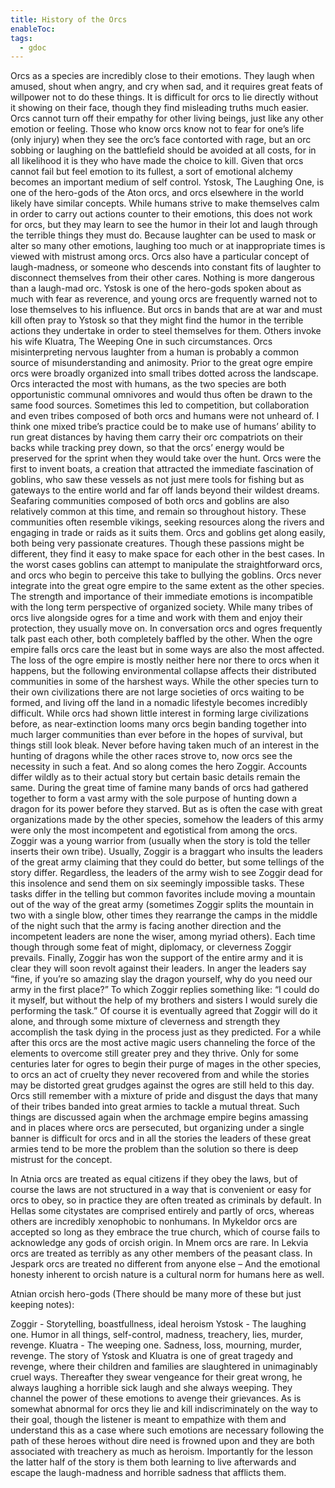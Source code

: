 ```yaml
---
title: History of the Orcs
enableToc: 
tags:
  - gdoc
---
```

Orcs as a species are incredibly close to their emotions. They laugh when amused, shout when angry, and cry when sad, and it requires great feats of willpower not to do these things. It is difficult for orcs to lie directly without it showing on their face, though they find misleading truths much easier. Orcs cannot turn off their empathy for other living beings, just like any other emotion or feeling. Those who know orcs know not to fear for one’s life (only injury) when they see the orc’s face contorted with rage, but an orc sobbing or laughing on the battlefield should be avoided at all costs, for in all likelihood it is they who have made the choice to kill. 
	Given that orcs cannot fail but feel emotion to its fullest, a sort of emotional alchemy becomes an important medium of self control. Ystosk, The Laughing One, is one of the hero-gods of the Aton orcs, and orcs elsewhere in the world likely have similar concepts. While humans strive to make themselves calm in order to carry out actions counter to their emotions, this does not work for orcs, but they may learn to see the humor in their lot and laugh through the terrible things they must do. Because laughter can be used to mask or alter so many other emotions, laughing too much or at inappropriate times is viewed with mistrust among orcs. Orcs also have a particular concept of laugh-madness, or someone who descends into constant fits of laughter to disconnect themselves from their other cares. Nothing is more dangerous than a laugh-mad orc. Ystosk is one of the hero-gods spoken about as much with fear as reverence, and young orcs are frequently warned not to lose themselves to his influence. But orcs in bands that are at war and must kill often pray to Ystosk so that they might find the humor in the terrible actions they undertake in order to steel themselves for them. Others invoke his wife Kluatra, The Weeping One in such circumstances. Orcs misinterpreting nervous laughter from a human is probably a common source of misunderstanding and animosity. 
Prior to the great ogre empire orcs were broadly organized into small tribes dotted across the landscape. Orcs interacted the most with humans, as the two species are both opportunistic communal omnivores and would thus often be drawn to the same food sources. Sometimes this led to competition, but collaboration and even tribes composed of both orcs and humans were not unheard of. I think one mixed tribe’s practice could be to make use of humans’ ability to run great distances by having them carry their orc compatriots on their backs while tracking prey down, so that the orcs’ energy would be preserved for the sprint when they would take over the hunt. 
Orcs were the first to invent boats, a creation that attracted the immediate fascination of goblins, who saw these vessels as not just mere tools for fishing but as gateways to the entire world and far off lands beyond their wildest dreams. Seafaring communities composed of both orcs and goblins are also relatively common at this time, and remain so throughout history. These communities often resemble vikings, seeking resources along the rivers and engaging in trade or raids as it suits them. Orcs and goblins get along easily, both being very passionate creatures. Though these passions might be different, they find it easy to make space for each other in the best cases. In the worst cases goblins can attempt to manipulate the straightforward orcs, and orcs who begin to perceive this take to bullying the goblins. 
Orcs never integrate into the great ogre empire to the same extent as the other species. The strength and importance of their immediate emotions is incompatible with the long term perspective of organized society. While many tribes of orcs live alongside ogres for a time and work with them and enjoy their protection, they usually move on. In conversation orcs and ogres frequently talk past each other, both completely baffled by the other. 
When the ogre empire falls orcs care the least but in some ways are also the most affected. The loss of the ogre empire is mostly neither here nor there to orcs when it happens, but the following environmental collapse affects their distributed communities in some of the harshest ways. While the other species turn to their own civilizations there are not large societies of orcs waiting to be formed, and living off the land in a nomadic lifestyle becomes incredibly difficult. While orcs had shown little interest in forming large civilizations before, as near-extinction looms many orcs begin banding together into much larger communities than ever before in the hopes of survival, but things still look bleak. Never before having taken much of an interest in the hunting of dragons while the other races strove to, now orcs see the necessity in such a feat.
And so along comes the hero Zoggir. Accounts differ wildly as to their actual story but certain basic details remain the same. During the great time of famine many bands of orcs had gathered together to form a vast army with the sole purpose of hunting down a dragon for its power before they starved. But as is often the case with great organizations made by the other species, somehow the leaders of this army were only the most incompetent and egotistical from among the orcs. Zoggir was a young warrior from (usually when the story is told the teller inserts their own tribe). Usually, Zoggir is a braggart who insults the leaders of the great army claiming that they could do better, but some tellings of the story differ. Regardless, the leaders of the army wish to see Zoggir dead for this insolence and send them on six seemingly impossible tasks. These tasks differ in the telling but common favorites include moving a mountain out of the way of the great army (sometimes Zoggir splits the mountain in two with a single blow, other times they rearrange the camps in the middle of the night such that the army is facing another direction and the incompetent leaders are none the wiser, among myriad others). Each time though through some feat of might, diplomacy, or cleverness Zoggir prevails. Finally, Zoggir has won the support of the entire army and it is clear they will soon revolt against their leaders. In anger the leaders say “fine, if you’re so amazing slay the dragon yourself, why do you need our army in the first place?” To which Zoggir replies something like: “I could do it myself, but without the help of my brothers and sisters I would surely die performing the task.” Of course it is eventually agreed that Zoggir will do it alone, and through some mixture of cleverness and strength they accomplish the task dying in the process just as they predicted.
For a while after this orcs are the most active magic users channeling the force of the elements to overcome still greater prey and they thrive. Only for some centuries later for ogres to begin their purge of mages in the other species, to orcs an act of cruelty they never recovered from and while the stories may be distorted great grudges against the ogres are still held to this day. 
Orcs still remember with a mixture of pride and disgust the days that many of their tribes banded into great armies to tackle a mutual threat. Such things are discussed again when the archmage empire begins amassing and in places where orcs are persecuted, but organizing under a single banner is difficult for orcs and in all the stories the leaders of these great armies tend to be more the problem than the solution so there is deep mistrust for the concept. 

In Atnia orcs are treated as equal citizens if they obey the laws, but of course the laws are not structured in a way that is convenient or easy for orcs to obey, so in practice they are often treated as criminals by default. In Hellas some citystates are comprised entirely and partly of orcs, whereas others are incredibly xenophobic to nonhumans. In Mykeldor orcs are accepted so long as they embrace the true church, which of course fails to acknowledge any gods of orcish origin. In Mnem orcs are rare. In Lekvia orcs are treated as terribly as any other members of the peasant class. In Jespark orcs are treated no different from anyone else – And the emotional honesty inherent to orcish nature is a cultural norm for humans here as well. 

Atnian orcish hero-gods (There should be many more of these but just keeping notes):

Zoggir - Storytelling, boastfullness, ideal heroism
Ystosk - The laughing one. Humor in all things, self-control, madness, treachery, lies, murder, revenge.
Kluatra - The weeping one. Sadness, loss, mourning, murder, revenge. 
The story of Ystosk and Kluatra is one of great tragedy and revenge, where their children and families are slaughtered in unimaginably cruel ways. Thereafter they swear vengeance for their great wrong, he always laughing a horrible sick laugh and she always weeping. They channel the power of these emotions to avenge their grievances. As is somewhat abnormal for orcs they lie and kill indiscriminately on the way to their goal, though the listener is meant to empathize with them and understand this as a case where such emotions are necessary following the path of these heroes without dire need is frowned upon and they are both associated with treachery as much as heroism. Importantly for the lesson the latter half of the story is them both learning to live afterwards and escape the laugh-madness and horrible sadness that afflicts them.
